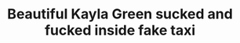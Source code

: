 ---
layout: post
title: Beautiful Kayla Green sucked and fucked inside fake taxi
duration: '06:56'
view: 285
rate: 2
video: 'https://flashservice.xvideos.com/embedframe/26096721'
category:
 - blonde
 - blowjob
 - milf
 - busty
 - tattoo
 - rough
tags: 
 - sucked
 - big-tits
 - fucked
priority: 0.9
changefreq: daily
---